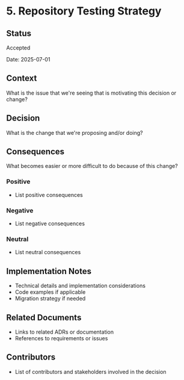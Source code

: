 # 5. Repository Testing Strategy

## Status

Accepted

Date: 2025-07-01

## Context

What is the issue that we're seeing that is motivating this decision or change?

## Decision

What is the change that we're proposing and/or doing?

## Consequences

What becomes easier or more difficult to do because of this change?

### Positive

- List positive consequences

### Negative

- List negative consequences

### Neutral

- List neutral consequences

## Implementation Notes

- Technical details and implementation considerations
- Code examples if applicable
- Migration strategy if needed

## Related Documents

- Links to related ADRs or documentation
- References to requirements or issues

## Contributors

- List of contributors and stakeholders involved in the decision
